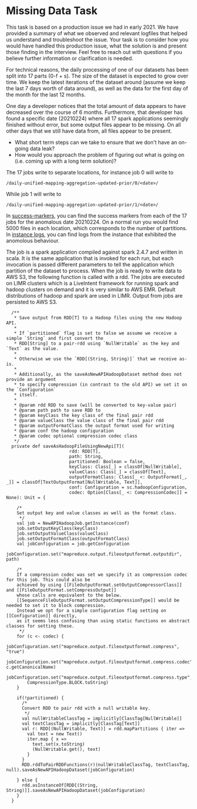 # Missing Data Task

This task is based on a production issue we had in early 2021. We have provided a summary of what we observed and relevant logfiles that helped us understand and troubleshoot the issue. Your task is to consider how you would have handled this production issue, what the solution is and present those finding in the interview. Feel free to reach out with questions if you believe further information or clarification is needed. 

For technical reasons, the daily processing of one of our datasets has been split into 17 parts (0-f + s). The size of the dataset is expected to grow over time. We keep the latest iterations of the dataset around (assume we keep the last 7 days worth of data around), as well as the data for the first day of the month for the last 12 months.

One day a developer notices that the total amount of data appears to have decreased over the course of 6 months. Furthermore, that developer has found a specific date (20210224) where all 17 spark applications seemingly finished without error, but some output files appear to be missing. On all other days that we still have data from, all files appear to be present. 

- What short term steps can we take to ensure that we don't have an on-going data leak?
- How would you approach the problem of figuring out what is going on (i.e. coming up with a long term solution)?

The 17 jobs write to separate locations, for instance job 0 will write to 

```text
/daily-unified-mapping-aggregation-updated-prior/0/<date>/
```

While job 1 will write to 

```text
/daily-unified-mapping-aggregation-updated-prior/1/<date>/
```

In [success-markers](success-markers), you can find the success markers from each of the 17 jobs for the anomalous date 20210224. On a normal run you would find 5000 files in each location, which corresponds to the number of partitions. In [instance logs](instance-logs), you can find logs from the instance that exhibited the anomolous behaviour.

The job is a spark application compiled against spark 2.4.7 and written in scala. It is the same application that is invoked for each run, but each invocation is passed different parameters to tell the application which partition of the dataset to process. When the job is ready to write data to AWS S3, the following function is called with a rdd. The jobs are executed on LIMR clusters which is a LiveIntent framework for running spark and hadoop clusters on demand and it is very similar to AWS EMR. Default distributions of hadoop and spark are used in LIMR. Output from jobs are persisted to AWS S3.


```text
  /**
   * Save output from RDD[T] to a Hadoop files using the new Hadoop API.
   *
   * If `partitioned` flag is set to false we assume we receive a simple `String` and first convert the
   * RDD[String] to a pair-rdd using `NullWritable` as the key and `Text` as the value.
   *
   * Otherwise we use the `RDD[(String, String)]` that we receive as-is.
   *
   * Additionally, as the saveAsNewAPIHadoopDataset method does not provide an argument
   * to specify compression (in contrast to the old API) we set it on the `Configuration`
   * itself.
   *
   * @param rdd RDD to save (will be converted to key-value pair)
   * @param path path to save RDD to
   * @param keyClass the key class of the final pair rdd
   * @param valueClass the value class of the final pair rdd
   * @param outputFormatClass the output format used for writing
   * @param conf the hadoop configuration
   * @param codec optional compression codec class
   */
  private def saveAsHadoopFileUsingNewApi[T](
                        rdd: RDD[T],
                        path: String,
                        partitioned: Boolean = false,
                        keyClass: Class[_] = classOf[NullWritable],
                        valueClass: Class[_] = classOf[Text],
                        outputFormatClass: Class[_ <: OutputFormat[_, _]] = classOf[TextOutputFormat[NullWritable, Text]],
                        conf: Configuration = sc.hadoopConfiguration,
                        codec: Option[Class[_ <: CompressionCodec]] = None): Unit = {

    /*
    Set output key and value classes as well as the format class.
     */
    val job = NewAPIHadoopJob.getInstance(conf)
    job.setOutputKeyClass(keyClass)
    job.setOutputValueClass(valueClass)
    job.setOutputFormatClass(outputFormatClass)
    val jobConfiguration = job.getConfiguration
    jobConfiguration.set("mapreduce.output.fileoutputformat.outputdir", path)

    /*
    If a compression codec was set we specify it as compression codec for this job. This could also be
    achieved by using [[FileOutputFormat.setOutputCompressorClass]] and [[FileOutputFormat.setCompressOutput]]
    whose calls are equivalent to the below.
    [[SequenceFileOutputFormat.setOutputCompressionType]] would be needed to set it to block compression.
    Instead we opt for a simple configuration flag setting on [[Configuration]] directly,
    as it seems less confusing than using static functions on abstract classes for setting these.
     */
    for (c <- codec) {
      jobConfiguration.set("mapreduce.output.fileoutputformat.compress", "true")
      jobConfiguration.set("mapreduce.output.fileoutputformat.compress.codec", c.getCanonicalName)
      jobConfiguration.set("mapreduce.output.fileoutputformat.compress.type",
        CompressionType.BLOCK.toString)
    }

    if(!partitioned) {
      /*
      Convert RDD to pair rdd with a null writable key.
       */
      val nullWritableClassTag = implicitly[ClassTag[NullWritable]]
      val textClassTag = implicitly[ClassTag[Text]]
      val r: RDD[(NullWritable, Text)] = rdd.mapPartitions { iter =>
        val text = new Text()
        iter.map { x =>
          text.set(x.toString)
          (NullWritable.get(), text)
        }
      }
      RDD.rddToPairRDDFunctions(r)(nullWritableClassTag, textClassTag, null).saveAsNewAPIHadoopDataset(jobConfiguration)

    } else {
      rdd.asInstanceOf[RDD[(String, String)]].saveAsNewAPIHadoopDataset(jobConfiguration)
    }
  }
```

